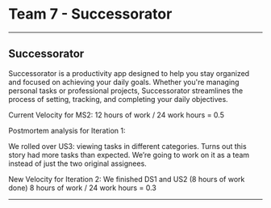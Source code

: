 # Team 7 - Successorator 

---

## Successorator

Successorator is a productivity app designed to help you stay organized and focused on achieving your daily goals. Whether you're managing personal tasks or professional projects, Successorator streamlines the process of setting, tracking, and completing your daily objectives.

Current Velocity for MS2:
12 hours of work / 24 work hours = 0.5

Postmortem analysis for Iteration 1:

We rolled over US3: viewing tasks in different categories.
Turns out this story had more tasks than expected.
We’re going to work on it as a team instead of just the two original assignees.

New Velocity for Iteration 2:
We finished DS1 and US2 (8 hours of work done)
8 hours of work / 24 work hours = 0.3

---
